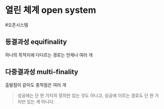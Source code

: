 # 열린 체계 open system
#오픈시스템

## 등결과성 equifinality
하나의 목적지에 다다르는 경로는 언제나 여러 개

## 다중결과성 multi-finality
출발점이 같아도 종착점은 여러 개


> 성공에는 단 한 가지의 정의만 있는 것도 아니고, 성공에 이르는 경로도 단 한 가지만 있는 게 아니다.